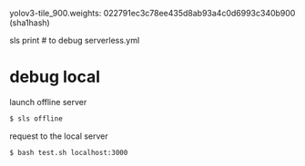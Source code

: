yolov3-tile_900.weights: 022791ec3c78ee435d8ab93a4c0d6993c340b900 (sha1hash)

sls print # to debug serverless.yml

# debug local
launch offline server
```bash
$ sls offline
```

request to the local server
```bash
$ bash test.sh localhost:3000
```
